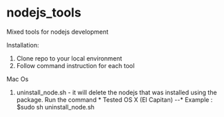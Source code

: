 # nodejs_tools
Mixed tools for nodejs development

Installation:
   1. Clone repo to your local environment
   2. Follow command instruction for each tool 

Mac Os 
   1.  uninstall_node.sh -  it will delete the nodejs that was installed using the package. Run the command 
     * Tested OS X (El Capitan) 
     --*  Example :
           $sudo sh uninstall_node.sh
   
